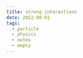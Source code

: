 ```yaml
---
title: strong interactions
date: 2022-08-01
tags:
  - particle
  - physics
  - notes
  - empty
---
```

